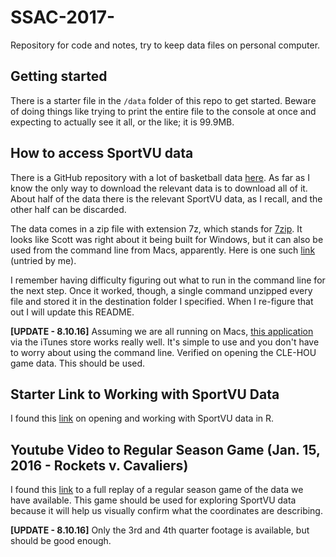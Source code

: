 # SSAC-2017-
Repository for code and notes, try to keep data files on personal computer. 

## Getting started
There is a starter file in the `/data` folder of this repo to get started. Beware of doing things like trying to print the entire file to the console at once and expecting to actually see it all, or the like; it is 99.9MB.

## How to access SportVU data
There is a GitHub repository with a lot of basketball data [here](https://github.com/neilmj/BasketballData/tree/master/2016.NBA.Raw.SportVU.Game.Logs). As far as I know the only way to download the relevant data is to download all of it. About half of the data there is the relevant SportVU data, as I recall, and the other half can be discarded.

The data comes in a zip file with extension 7z, which stands for [7zip](http://www.7-zip.org/). It looks like Scott was right about it being built for Windows, but it can also be used from the command line from Macs, apparently. Here is one such [link](http://7zx.updatestar.com/) (untried by me).

I remember having difficulty figuring out what to run in the command line for the next step. Once it worked, though, a single command unzipped every file and stored it in the destination folder I specified. When I re-figure that out I will update this README.

**[UPDATE - 8.10.16]** Assuming we are all running on Macs, [this application](https://itunes.apple.com/us/app/the-unarchiver/id425424353?mt=12) via the iTunes store works really well. It's simple to use and you don't have to worry about using the command line. Verified on opening the CLE-HOU game data. This should be used.  

## Starter Link to Working with SportVU Data

I found this [link](http://projects.rajivshah.com/sportvu/PBP_NBA_SportVu.html) on opening and working with SportVU data in R. 

## Youtube Video to Regular Season Game (Jan. 15, 2016 - Rockets v. Cavaliers)
I found this [link](https://www.youtube.com/channel/UCJEw6ECIQN_yjmOK2aPc1xQ) to a full replay of a regular season game of the data we have available. This game should be used for exploring SportVU data because it will help us visually confirm what the coordinates are describing. 

**[UPDATE - 8.10.16]** Only the 3rd and 4th quarter footage is available, but should be good enough. 
